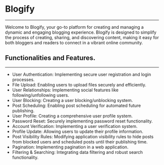 # Blogify
-----
Welcome to Blogify, your go-to platform for creating and managing a dynamic and engaging blogging experience. Blogify is designed to simplify the process of creating, sharing, and discovering content, making it easy for both bloggers and readers to connect in a vibrant online community.

## Functionalities and Features.
-----
- User Authentication: Implementing secure user registration and login processes.
- File Upload: Enabling users to upload files securely and efficiently.
- User Relationships: Implementing social features like following/unfollowing users.
- User Blocking: Creating a user blocking/unblocking system.
- Post Scheduling: Enabling post scheduling for automated future publishing.
- User Profile: Creating a comprehensive user profile system.
- Password Reset: Securely implementing password reset functionality.
- Account Verification: Implementing a user verification system.
- Profile Update: Allowing users to update their profile information.
- Post Visibility Rules: Modifying application visibility rules to hide posts from blocked users and scheduled posts until their publishing time.
- Pagination: Implementing pagination in a web application.
- Filtering & Searching: Integrating data filtering and robust search functionality.
